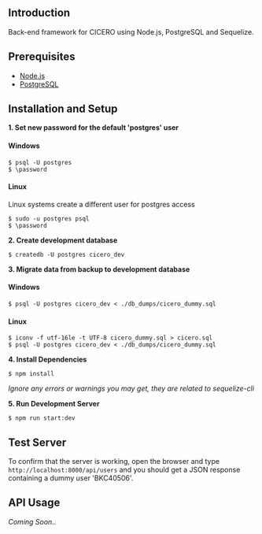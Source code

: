 ## Introduction

Back-end framework for CICERO using Node.js, PostgreSQL and Sequelize.

## Prerequisites

* [Node.js](https://nodejs.org/en/)
* [PostgreSQL](https://www.postgresql.org/)

## Installation and Setup

__1. Set new password for the default 'postgres' user__

#### Windows
```
$ psql -U postgres
$ \password
```

#### Linux

Linux systems create a different user for postgres access

```
$ sudo -u postgres psql 
$ \password
```

__2. Create development database__

```
$ createdb -U postgres cicero_dev
```

__3. Migrate data from backup to development database__

#### Windows

```
$ psql -U postgres cicero_dev < ./db_dumps/cicero_dummy.sql
```

#### Linux

```
$ iconv -f utf-16le -t UTF-8 cicero_dummy.sql > cicero.sql 
$ psql -U postgres cicero_dev < ./db_dumps/cicero_dummy.sql 
```

__4. Install Dependencies__

```
$ npm install
```
_Ignore any errors or warnings you may get, they are related to sequelize-cli_

__5. Run Development Server__

```
$ npm run start:dev
```

## Test Server

To confirm that the server is working, open the browser and type ` http://localhost:8000/api/users ` and you should get a JSON response containing a dummy user 'BKC40506'.

## API Usage

_Coming Soon.._

